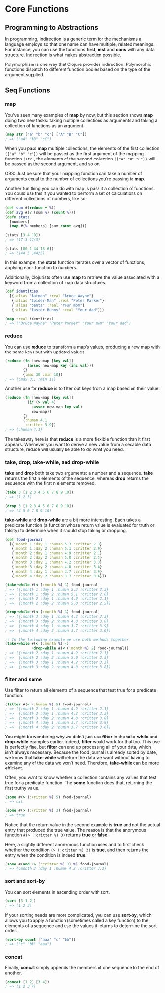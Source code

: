 # Core Functions

## Programming to Abstractions

In programming, indirection is a generic term for the mechanisms a language employs so that one name can have multiple, related meanings. For instance, you can use the functions **first**, **rest** and **cons** with any data structure. Indirection is what makes abstraction possible.

Polymorphism is one way that Clojure provides indirection. Polymorphic functions dispatch to different function bodies based on the type of the argument supplied.

## Seq Functions

### map

You’ve seen many examples of **map** by now, but this section shows **map** doing two new tasks: taking multiple collections as arguments and taking a collection of functions as an argument.

```clj
(map str ["a" "b" "c"] ["A" "B" "C"])
; => ("aA" "bB" "cC")
```

When you pass **map** multiple collections, the elements of the first collection `(["a" "b" "c"])` will be passed as the first argument of the mapping function `(str)`, the elements of the second collection `(["A" "B" "C"])` will be passed as the second argument, and so on.

OBS: Just be sure that your mapping function can take a number of arguments equal to the number of collections you’re passing to **map**.

Another fun thing you can do with map is pass it a collection of functions. You could use this if you wanted to perform a set of calculations on different collections of numbers, like so:

```clj
(def sum #(reduce + %))
(def avg #(/ (sum %) (count %)))
(defn stats
  [numbers]
  (map #(% numbers) [sum count avg]))

(stats [3 4 10])
; => (17 3 17/3)

(stats [80 1 44 13 6])
; => (144 5 144/5)
```

In this example, the **stats** function iterates over a vector of functions, applying each function to numbers.

Additionally, Clojurists often use **map** to retrieve the value associated with a keyword from a collection of map data structures.

```clj
(def identities
  [{:alias "Batman" :real "Bruce Wayne"}
   {:alias "Spider-Man" :real "Peter Parker"}
   {:alias "Santa" :real "Your mom"}
   {:alias "Easter Bunny" :real "Your dad"}])

(map :real identities)
; => ("Bruce Wayne" "Peter Parker" "Your mom" "Your dad")
```

### reduce

You can use **reduce** to transform a map’s values, producing a new map with the same keys but with updated values.

```clj
(reduce (fn [new-map [key val]]
          (assoc new-map key (inc val)))
        {}
        {:max 30 :min 10})
; => {:max 31, :min 11}
```

Another use for **reduce** is to filter out keys from a map based on their value.

```clj
(reduce (fn [new-map [key val]]
          (if (> val 4)
            (assoc new-map key val)
            new-map))
        {}
        {:human 4.1
         :critter 3.9})
; => {:human 4.1}
```

The takeaway here is that **reduce** is a more flexible function than it first appears. Whenever you want to derive a new value from a seqable data structure, reduce will usually be able to do what you need.

### take, drop, take-while, and drop-while

**take** and **drop** both take two arguments: a number and a sequence. **take** returns the first n elements of the sequence, whereas **drop** returns the sequence with the first n elements removed.

```clj
(take 3 [1 2 3 4 5 6 7 8 9 10])
; => (1 2 3)

(drop 3 [1 2 3 4 5 6 7 8 9 10])
; => (4 5 6 7 8 9 10)
```

**take-while** and **drop-while** are a bit more interesting. Each takes a predicate function (a function whose return value is evaluated for truth or falsity) to determine when it should stop taking or dropping.

```clj
(def food-journal
  [{:month 1 :day 1 :human 5.3 :critter 2.3}
   {:month 1 :day 2 :human 5.1 :critter 2.0}
   {:month 2 :day 1 :human 4.9 :critter 2.1}
   {:month 2 :day 2 :human 5.0 :critter 2.5}
   {:month 3 :day 1 :human 4.2 :critter 3.3}
   {:month 3 :day 2 :human 4.0 :critter 3.8}
   {:month 4 :day 1 :human 3.7 :critter 3.9}
   {:month 4 :day 2 :human 3.7 :critter 3.6}])

(take-while #(< (:month %) 3) food-journal)
; => ({:month 1 :day 1 :human 5.3 :critter 2.3}
; =>  {:month 1 :day 2 :human 5.1 :critter 2.0}
; =>  {:month 2 :day 1 :human 4.9 :critter 2.1}
; =>  {:month 2 :day 2 :human 5.0 :critter 2.5})

(drop-while #(< (:month %) 3) food-journal)
; => ({:month 3 :day 1 :human 4.2 :critter 3.3}
; =>  {:month 3 :day 2 :human 4.0 :critter 3.8}
; =>  {:month 4 :day 1 :human 3.7 :critter 3.9}
; =>  {:month 4 :day 2 :human 3.7 :critter 3.6})

;; In the following example we use both methods together
(take-while #(< (:month %) 4)
            (drop-while #(< (:month %) 2) food-journal))
; => ({:month 2 :day 1 :human 4.9 :critter 2.1}
; =>  {:month 2 :day 2 :human 5.0 :critter 2.5}
; =>  {:month 3 :day 1 :human 4.2 :critter 3.3}
; =>  {:month 3 :day 2 :human 4.0 :critter 3.8})
```

### filter and some

Use filter to return all elements of a sequence that test true for a predicate function.

```clj
(filter #(< (:human %) 5) food-journal)
; => ({:month 2 :day 1 :human 4.9 :critter 2.1}
; =>  {:month 3 :day 1 :human 4.2 :critter 3.3}
; =>  {:month 3 :day 2 :human 4.0 :critter 3.8}
; =>  {:month 4 :day 1 :human 3.7 :critter 3.9}
; =>  {:month 4 :day 2 :human 3.7 :critter 3.6})
```

You might be wondering why we didn’t just use **filter** in the **take-while** and **drop-while** examples earlier. Indeed, **filter** would work for that too. This use is perfectly fine, but **filter** can end up processing all of your data, which isn’t always necessary. Because the food journal is already sorted by date, we know that **take-while** will return the data we want without having to examine any of the data we won’t need. Therefore, **take-while** can be more efficient.

Often, you want to know whether a collection contains any values that test true for a predicate function. The **some** function does that, returning the first truthy value.

```clj
(some #(> (:critter %) 5) food-journal)
; => nil

(some #(> (:critter %) 3) food-journal)
; => true
```

Notice that the return value in the second example is **true** and not the actual entry that produced the true value. The reason is that the anonymous function `#(> (:critter %) 3)` returns **true** or **false**.

Here, a slightly different anonymous function uses and to first check whether the condition `(> (:critter %) 3)` is **true**, and then returns the entry when the condition is indeed **true**.

```clj
(some #(and (> (:critter %) 3) %) food-journal)
; => {:month 3 :day 1 :human 4.2 :critter 3.3}
```

### sort and sort-by

You can sort elements in ascending order with sort.

```clj
(sort [3 1 2])
; => (1 2 3)
```

If your sorting needs are more complicated, you can use **sort-by**, which allows you to apply a function (sometimes called a key function) to the elements of a sequence and use the values it returns to determine the sort order.

```clj
(sort-by count ["aaa" "c" "bb"])
; => ("c" "bb" "aaa")
```

### concat

Finally, **concat** simply appends the members of one sequence to the end of another.

```clj
(concat [1 2] [3 4])
; => (1 2 3 4)
```
